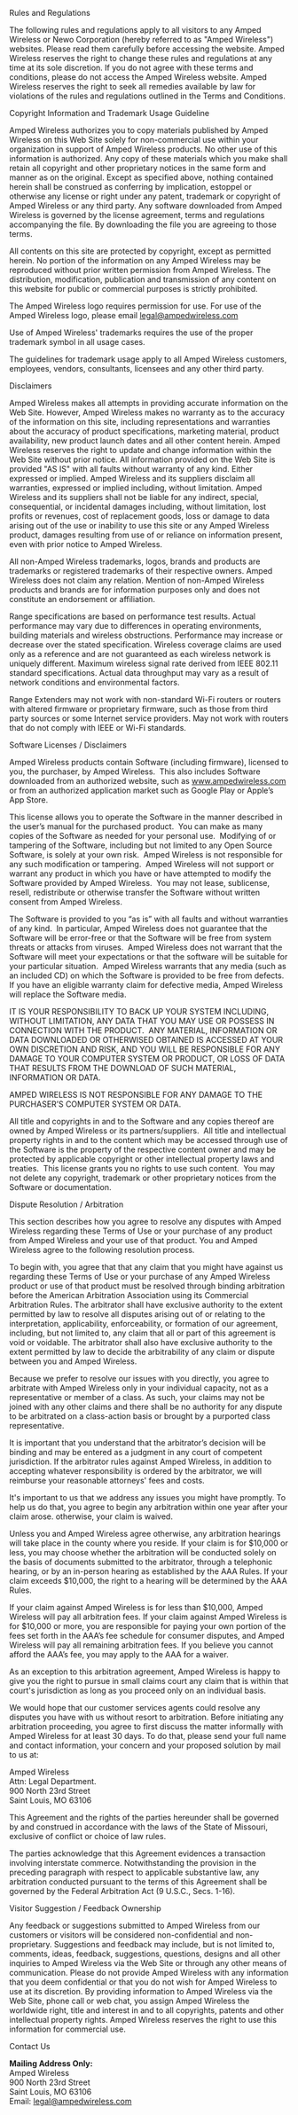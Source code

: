 Rules and Regulations

The following rules and regulations apply to all visitors to any Amped Wireless or Newo Corporation (hereby referred to as "Amped Wireless") websites. Please read them carefully before accessing the website. Amped Wireless reserves the right to change these rules and regulations at any time at its sole discretion. If you do not agree with these terms and conditions, please do not access the Amped Wireless website. Amped Wireless reserves the right to seek all remedies available by law for violations of the rules and regulations outlined in the Terms and Conditions.

Copyright Information and Trademark Usage Guideline

Amped Wireless authorizes you to copy materials published by Amped Wireless on this Web Site solely for non-commercial use within your organization in support of Amped Wireless products. No other use of this information is authorized. Any copy of these materials which you make shall retain all copyright and other proprietary notices in the same form and manner as on the original. Except as specified above, nothing contained herein shall be construed as conferring by implication, estoppel or otherwise any license or right under any patent, trademark or copyright of Amped Wireless or any third party. Any software downloaded from Amped Wireless is governed by the license agreement, terms and regulations accompanying the file. By downloading the file you are agreeing to those terms.  
  
All contents on this site are protected by copyright, except as permitted herein. No portion of the information on any Amped Wireless may be reproduced without prior written permission from Amped Wireless. The distribution, modification, publication and transmission of any content on this website for public or commercial purposes is strictly prohibited.  
  
The Amped Wireless logo requires permission for use. For use of the Amped Wireless logo, please email legal@ampedwireless.com  
  
Use of Amped Wireless' trademarks requires the use of the proper trademark symbol in all usage cases.  
  
The guidelines for trademark usage apply to all Amped Wireless customers, employees, vendors, consultants, licensees and any other third party.

Disclaimers

Amped Wireless makes all attempts in providing accurate information on the Web Site. However, Amped Wireless makes no warranty as to the accuracy of the information on this site, including representations and warranties about the accuracy of product specifications, marketing material, product availability, new product launch dates and all other content herein. Amped Wireless reserves the right to update and change information within the Web Site without prior notice. All information provided on the Web Site is provided "AS IS" with all faults without warranty of any kind. Either expressed or implied. Amped Wireless and its suppliers disclaim all warranties, expressed or implied including, without limitation. Amped Wireless and its suppliers shall not be liable for any indirect, special, consequential, or incidental damages including, without limitation, lost profits or revenues, cost of replacement goods, loss or damage to data arising out of the use or inability to use this site or any Amped Wireless product, damages resulting from use of or reliance on information present, even with prior notice to Amped Wireless.  
  
All non-Amped Wireless trademarks, logos, brands and products are trademarks or registered trademarks of their respective owners. Amped Wireless does not claim any relation. Mention of non-Amped Wireless products and brands are for information purposes only and does not constitute an endorsement or affiliation.  
  
Range specifications are based on performance test results. Actual performance may vary due to differences in operating environments, building materials and wireless obstructions. Performance may increase or decrease over the stated specification. Wireless coverage claims are used only as a reference and are not guaranteed as each wireless network is uniquely different. Maximum wireless signal rate derived from IEEE 802.11 standard specifications. Actual data throughput may vary as a result of network conditions and environmental factors.  
  
Range Extenders may not work with non-standard Wi-Fi routers or routers with altered firmware or proprietary firmware, such as those from third party sources or some Internet service providers. May not work with routers that do not comply with IEEE or Wi-Fi standards.

Software Licenses / Disclaimers

Amped Wireless products contain Software (including firmware), licensed to you, the purchaser, by Amped Wireless.  This also includes Software downloaded from an authorized website, such as www.ampedwireless.com or from an authorized application market such as Google Play or Apple’s App Store.   
  
This license allows you to operate the Software in the manner described in the user’s manual for the purchased product.  You can make as many copies of the Software as needed for your personal use.  Modifying of or tampering of the Software, including but not limited to any Open Source Software, is solely at your own risk.  Amped Wireless is not responsible for any such modification or tampering.  Amped Wireless will not support or warrant any product in which you have or have attempted to modify the Software provided by Amped Wireless.  You may not lease, sublicense, resell, redistribute or otherwise transfer the Software without written consent from Amped Wireless.

The Software is provided to you “as is” with all faults and without warranties of any kind.  In particular, Amped Wireless does not guarantee that the Software will be error-free or that the Software will be free from system threats or attacks from viruses.  Amped Wireless does not warrant that the Software will meet your expectations or that the software will be suitable for your particular situation.  Amped Wireless warrants that any media (such as an included CD) on which the Software is provided to be free from defects.  If you have an eligible warranty claim for defective media, Amped Wireless will replace the Software media.

IT IS YOUR RESPONSIBILITY TO BACK UP YOUR SYSTEM INCLUDING, WITHOUT LIMITATION, ANY DATA THAT YOU MAY USE OR POSSESS IN CONNECTION WITH THE PRODUCT.  ANY MATERIAL, INFORMATION OR DATA DOWNLOADED OR OTHERWISED OBTAINED IS ACCESSED AT YOUR OWN DISCRETION AND RISK, AND YOU WILL BE RESPONSIBLE FOR ANY DAMAGE TO YOUR COMPUTER SYSTEM OR PRODUCT, OR LOSS OF DATA THAT RESULTS FROM THE DOWNLOAD OF SUCH MATERIAL, INFORMATION OR DATA. 

AMPED WIRELESS IS NOT RESPONSIBLE FOR ANY DAMAGE TO THE PURCHASER’S COMPUTER SYSTEM OR DATA.

All title and copyrights in and to the Software and any copies thereof are owned by Amped Wireless or its partners/suppliers.  All title and intellectual property rights in and to the content which may be accessed through use of the Software is the property of the respective content owner and may be protected by applicable copyright or other intellectual property laws and treaties.  This license grants you no rights to use such content.  You may not delete any copyright, trademark or other proprietary notices from the Software or documentation. 

Dispute Resolution / Arbitration

This section describes how you agree to resolve any disputes with Amped Wireless regarding these Terms of Use or your purchase of any product from Amped Wireless and your use of that product. You and Amped Wireless agree to the following resolution process.  
  
To begin with, you agree that that any claim that you might have against us regarding these Terms of Use or your purchase of any Amped Wireless product or use of that product must be resolved through binding arbitration before the American Arbitration Association using its Commercial Arbitration Rules. The arbitrator shall have exclusive authority to the extent permitted by law to resolve all disputes arising out of or relating to the interpretation, applicability, enforceability, or formation of our agreement, including, but not limited to, any claim that all or part of this agreement is void or voidable. The arbitrator shall also have exclusive authority to the extent permitted by law to decide the arbitrability of any claim or dispute between you and Amped Wireless.  
  
Because we prefer to resolve our issues with you directly, you agree to arbitrate with Amped Wireless only in your individual capacity, not as a representative or member of a class. As such, your claims may not be joined with any other claims and there shall be no authority for any dispute to be arbitrated on a class-action basis or brought by a purported class representative.  
  
It is important that you understand that the arbitrator’s decision will be binding and may be entered as a judgment in any court of competent jurisdiction. If the arbitrator rules against Amped Wireless, in addition to accepting whatever responsibility is ordered by the arbitrator, we will reimburse your reasonable attorneys' fees and costs.  
  
It's important to us that we address any issues you might have promptly. To help us do that, you agree to begin any arbitration within one year after your claim arose. otherwise, your claim is waived.  
  
Unless you and Amped Wireless agree otherwise, any arbitration hearings will take place in the county where you reside. If your claim is for $10,000 or less, you may choose whether the arbitration will be conducted solely on the basis of documents submitted to the arbitrator, through a telephonic hearing, or by an in-person hearing as established by the AAA Rules. If your claim exceeds $10,000, the right to a hearing will be determined by the AAA Rules.  
  
If your claim against Amped Wireless is for less than $10,000, Amped Wireless will pay all arbitration fees. If your claim against Amped Wireless is for $10,000 or more, you are responsible for paying your own portion of the fees set forth in the AAA’s fee schedule for consumer disputes, and Amped Wireless will pay all remaining arbitration fees. If you believe you cannot afford the AAA’s fee, you may apply to the AAA for a waiver.  
  
As an exception to this arbitration agreement, Amped Wireless is happy to give you the right to pursue in small claims court any claim that is within that court's jurisdiction as long as you proceed only on an individual basis.  
  
We would hope that our customer services agents could resolve any disputes you have with us without resort to arbitration. Before initiating any arbitration proceeding, you agree to first discuss the matter informally with Amped Wireless for at least 30 days. To do that, please send your full name and contact information, your concern and your proposed solution by mail to us at:  
  
Amped Wireless  
Attn: Legal Department.  
900 North 23rd Street  
Saint Louis, MO 63106  
  
This Agreement and the rights of the parties hereunder shall be governed by and construed in accordance with the laws of the State of Missouri, exclusive of conflict or choice of law rules.  
  
The parties acknowledge that this Agreement evidences a transaction involving interstate commerce. Notwithstanding the provision in the preceding paragraph with respect to applicable substantive law, any arbitration conducted pursuant to the terms of this Agreement shall be governed by the Federal Arbitration Act (9 U.S.C., Secs. 1-16).

Visitor Suggestion / Feedback Ownership

Any feedback or suggestions submitted to Amped Wireless from our customers or visitors will be considered non-confidential and non-proprietary. Suggestions and feedback may include, but is not limited to, comments, ideas, feedback, suggestions, questions, designs and all other inquiries to Amped Wireless via the Web Site or through any other means of communication. Please do not provide Amped Wireless with any information that you deem confidential or that you do not wish for Amped Wireless to use at its discretion. By providing information to Amped Wireless via the Web Site, phone call or web chat, you assign Amped Wireless the worldwide right, title and interest in and to all copyrights, patents and other intellectual property rights. Amped Wireless reserves the right to use this information for commercial use.

Contact Us

**Mailing Address Only:**  
Amped Wireless  
900 North 23rd Street  
Saint Louis, MO 63106  
Email: legal@ampedwireless.com